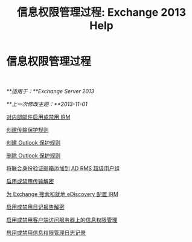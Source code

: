 ﻿---
title: '信息权限管理过程: Exchange 2013 Help'
TOCTitle: 信息权限管理过程
ms:assetid: e5b3c7d1-31d6-481f-82e7-a3766da9a510
ms:mtpsurl: https://technet.microsoft.com/zh-cn/library/Dd351212(v=EXCHG.150)
ms:contentKeyID: 50491832
ms.date: 05/21/2018
mtps_version: v=EXCHG.150
ms.translationtype: MT
---

# 信息权限管理过程

 

_**适用于：**Exchange Server 2013_

_**上一次修改主题：**2013-11-01_

[对内部邮件启用或禁用 IRM](enable-or-disable-irm-for-internal-messages-exchange-2013-help.md)

[创建传输保护规则](create-a-transport-protection-rule-exchange-2013-help.md)

[创建 Outlook 保护规则](create-an-outlook-protection-rule-exchange-2013-help.md)

[删除 Outlook 保护规则](remove-an-outlook-protection-rule-exchange-2013-help.md)

[将联合身份验证邮箱添加到 AD RMS 超级用户组](add-the-federation-mailbox-to-the-ad-rms-super-users-group-exchange-2013-help.md)

[启用或禁用传输解密](enable-or-disable-transport-decryption-exchange-2013-help.md)

[为 Exchange 搜索和就地 eDiscovery 配置 IRM](configure-irm-for-exchange-search-and-in-place-ediscovery-exchange-2013-help.md)

[启用或禁用日记报告解密](enable-or-disable-journal-report-decryption-exchange-2013-help.md)

[启用或禁用客户端访问服务器上的信息权限管理](enable-or-disable-information-rights-management-on-client-access-servers-exchange-2013-help.md)

[启用或禁用信息权限管理日志记录](enable-or-disable-information-rights-management-logging-exchange-2013-help.md)

